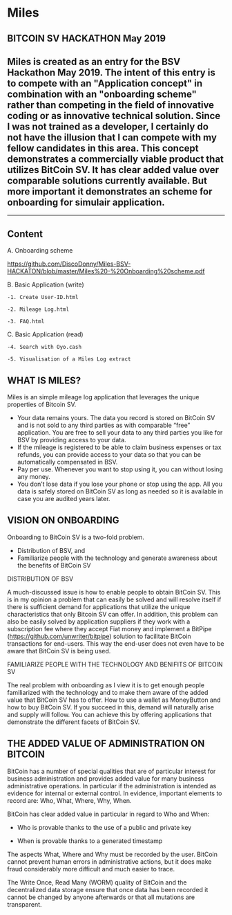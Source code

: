 # Miles

BITCOIN SV HACKATHON May 2019
--------------------------------------------------------------

Miles is created as an entry for the BSV Hackathon May 2019. The intent of this entry is to compete with an "Application concept" in combination with an "onboarding scheme" rather than competing in the field of innovative coding or as innovative technical solution. Since I was not trained as a developer, I certainly do not have the illusion that I can compete with my fellow candidates in this area. This concept demonstrates a commercially viable product that utilizes BitCoin SV. It has clear added value over comparable solutions currently available. But more important it demonstrates an scheme for onboarding for simulair application. 
-
--------------------------------------------------------------

Content
-------
A. Onboarding scheme 

   https://github.com/DiscoDonny/Miles-BSV-HACKATON/blob/master/Miles%20-%20Onboarding%20scheme.pdf

B. Basic Application (write)

    -1. Create User-ID.html
  
    -2. Mileage Log.html
  
    -3. FAQ.html
  
C. Basic Application (read)

    -4. Search with Oyo.cash
  
    -5. Visualisation of a Miles Log extract
   




WHAT IS MILES?
--------------
Miles is an simple mileage log application that leverages the unique properties of Bitcoin SV.

  -	Your data remains yours. The data you record is stored on BitCoin SV and is not sold to any third parties as with comparable “free” application. You are free to sell your data to any third parties you like for BSV by providing access to your data. 
  -	If the mileage is registered to be able to claim business expenses or tax refunds, you can provide access to your data so that you can be automatically compensated in BSV.
  -	Pay per use. Whenever you want to stop using it, you can without losing any money.
  -	You don’t lose data if you lose your phone or stop using the app. All you data is safely stored on BitCoin SV as long as needed so it is available in case you are audited years later. 




VISION ON ONBOARDING
-------------

Onboarding to BitCoin SV is a two-fold problem.
  - Distribution of BSV, and
  - Familiarize people with the technology and generate awareness about the benefits of BitCoin SV


DISTRIBUTION OF BSV

A much-discussed issue is how to enable people to obtain BitCoin SV. This is in my opinion a problem that can easily be solved and will resolve itself if there is sufficient demand for applications that utilize the unique characteristics that only Bitcoin SV can offer. In addition, this problem can also be easily solved by application suppliers if they work with a subscription fee where they accept Fiat money and implement a BitPipe (https://github.com/unwriter/bitpipe) solution to facilitate BitCoin transactions for end-users. This way the end-user does not even have to be aware that BitCoin SV is being used.

FAMILIARIZE PEOPLE WITH THE TECHNOLOGY AND BENIFITS OF BITCOIN SV

The real problem with onboarding as I view it is to get enough people familiarized with the technology and to make them aware of the added value that BitCoin SV has to offer. How to use a wallet as MoneyButton and how to buy BitCoin SV. If you succeed in this, demand will naturally arise and supply will follow. You can achieve this by offering applications that demonstrate the different facets of BitCoin SV.


THE ADDED VALUE OF ADMINISTRATION ON BITCOIN 
--------------------------------------------
BitCoin has a number of special qualities that are of particular interest for business administration and provides added value for many business administrative operations. In particular if the administration is intended as evidence for internal or external control. In evidence, important elements to record are: Who, What, Where, Why, When.

BitCoin has clear added value in particular in regard to Who and When:

  - Who is provable thanks to the use of a public and private key
  
  - When is provable thanks to a generated timestamp

The aspects What, Where and Why must be recorded by the user. BitCoin cannot prevent human errors in administrative actions, but it does make fraud considerably more difficult and much easier to trace.

The Write Once, Read Many (WORM) quality of BitCoin and the decentralized data storage ensure that once data has been recorded it cannot be changed by anyone afterwards or that all mutations are transparent.



